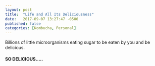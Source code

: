 ```yaml
---
layout: post
title:  "Life and All Its Deliciousness"
date:   2017-09-07 13:27:47 -0500
published: false
categories: [Kombucha, Personal]
---
```

Billions of little microorganisms eating sugar to be eaten by you and be delicious.

#### SO DELICIOUS.....
